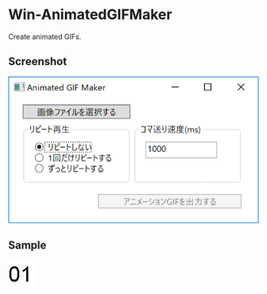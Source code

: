 # Win-AnimatedGIFMaker

Create animated GIFs.

## Screenshot

![screenshot](./screenshot.png)

## Sample

![sample](./sample/sample.gif)

